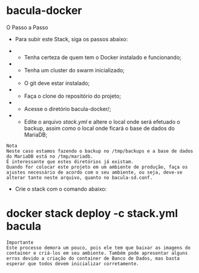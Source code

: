 # bacula-docker

O Passo a Passo

- Para subir este Stack, siga os passos abaixo:

- - Tenha certeza de quem tem o Docker instalado e funcionando;
- - Tenha um cluster do swarm inicializado;
- - O git deve estar instalado;
- - Faça o clone do repositório do projeto;
- - Acesse o diretório bacula-docker/;
- - Edite o arquivo *stack.yml* e altere o local onde será efetuado o backup, assim como o local onde ficará o base de dados do MariaDB;

```
Nota
Neste caso estamos fazendo o backup no /tmp/backups e a base de dados do MariaDB está no /tmp/mariadb.
É interessante que estes diretórios já existam.
Quando for colocar este projeto em um ambiente de produção, faça os ajustes necessário de acordo com o seu ambiente, ou seja, deve-se alterar tanto neste arquivo, quanto no bacula-sd.conf.

```

- Crie o stack com o comando abaixo:

# docker stack deploy -c stack.yml bacula

```
Importante
Este processo demora um pouco, pois ele tem que baixar as imagens do container e criá-los em seu ambiente. Também pode apresentar alguns erros devido a criação do container de Banco de Dados, mas basta esperar que todos devem inicializar corretamente.

```
